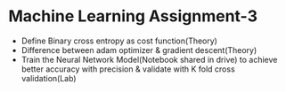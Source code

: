 # Machine Learning Assignment-3

- Define Binary cross entropy as cost function(Theory)
- Difference between adam optimizer & gradient descent(Theory)
- Train the Neural Network Model(Notebook shared in drive) to achieve better accuracy with precision & validate with K fold cross validation(Lab)